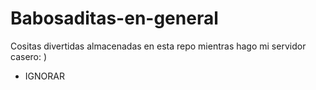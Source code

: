 # Babosaditas-en-general
Cositas divertidas almacenadas en esta repo mientras hago mi servidor casero: )

* IGNORAR 
